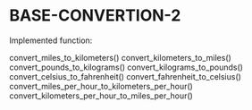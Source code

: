 # BASE-CONVERTION-2

Implemented function:

convert_miles_to_kilometers()
convert_kilometers_to_miles()
convert_pounds_to_kilograms()
convert_kilograms_to_pounds()
convert_celsius_to_fahrenheit()
convert_fahrenheit_to_celsius()
convert_miles_per_hour_to_kilometers_per_hour()
convert_kilometers_per_hour_to_miles_per_hour()
